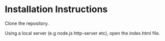 # Installation Instructions

Clone the repository.

Using a local server (e.g node.js http-server etc), open the index.html file.

